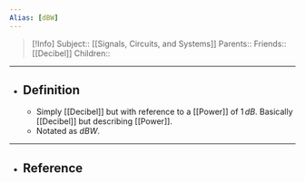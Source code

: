 ```yaml
---
Alias: [dBW]
---
```

> [!Info]
> Subject:: [[Signals, Circuits, and Systems]]
> Parents:: 
> Friends:: [[Decibel]]
> Children:: 
---
- ## Definition
	- Simply [[Decibel]] but with reference to a [[Power]] of $1\,dB$. Basically [[Decibel]] but describing [[Power]].
	- Notated as $dBW$.
---
- ## Reference
